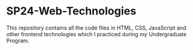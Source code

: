 # SP24-Web-Technologies
This repository contains all the code files in HTML, CSS, JavaScript and other frontend technologies which I practiced during my Undergraduate Program.
